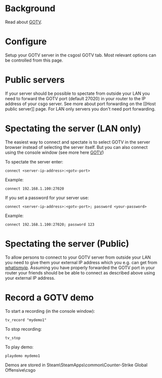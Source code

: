 # Background
Read about [GOTV](https://steamcommunity.com/sharedfiles/filedetails/?id=411316022).

# Configure
Setup your GOTV server in the csgosl GOTV tab. Most relevant options can be controlled from this page.

# Public servers
If your server should be possible to spectate from outside your LAN you need to forward the GOTV port (default 27020) in your router to the IP address of your csgo server. See more about port forwarding on the [[Host public server]] page. For LAN only servers you don't need port forwarding.

# Spectating the server (LAN only)
The easiest way to connect and spectate is to select GOTV in the server browser instead of selecting the server itself. But you can also connect using the console window (see more here [GOTV](https://steamcommunity.com/sharedfiles/filedetails/?id=411316022))

To spectate the server enter:

`connect <server-ip-address>:<gotv-port>`

Example:

`connect 192.168.1.100:27020`

If you set a password for your server use:

`connect <server-ip-address>:<gotv-port>; password <your-password>`

Example:

`connect 192.168.1.100:27020; password 123`

# Spectating the server (Public)

To allow persons to connect to your GOTV server from outside your LAN you need to give them your external IP address which you e.g. can get from [whatismyip](https://www.whatismyip.com/). Assuming you have properly forwarded the GOTV port in your router your friends should be be able to connect as described above using your external IP address.

# Record a GOTV demo

To start a recording (in the console window):

`tv_record "mydemo1"`

To stop recording:

`tv_stop`

To play demo:

`playdemo mydemo1`

Demos are stored in Steam\SteamApps\common\Counter-Strike Global Offensive\csgo